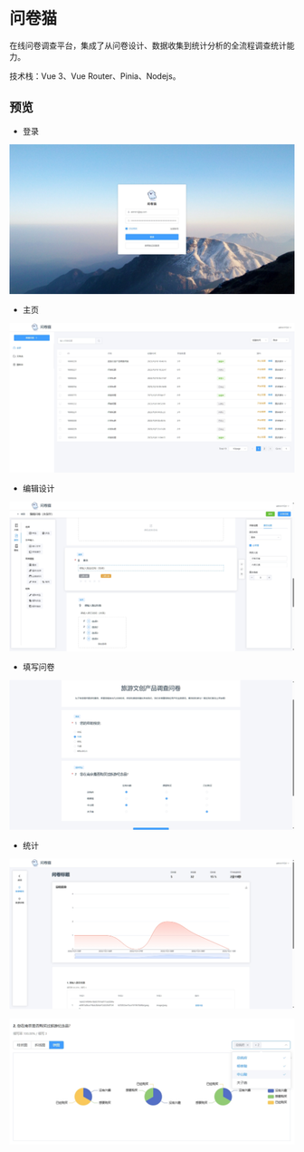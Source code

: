 # 问卷猫

在线问卷调查平台，集成了从问卷设计、数据收集到统计分析的全流程调查统计能力。

技术栈：Vue 3、Vue Router、Pinia、Nodejs。

## 预览

* 登录

![](https://raw.githubusercontent.com/wh-if/wjm/master/screenshot/login.jpeg)

* 主页

![](https://raw.githubusercontent.com/wh-if/wjm/master/screenshot/mine.png)

* 编辑设计

![](https://raw.githubusercontent.com/wh-if/wjm/master/screenshot/edit.png)

* 填写问卷

![](https://raw.githubusercontent.com/wh-if/wjm/master/screenshot/view.png)

* 统计

![](https://raw.githubusercontent.com/wh-if/wjm/master/screenshot/stat.png)



![statItem](https://raw.githubusercontent.com/wh-if/wjm/master/screenshot/statItem.png)